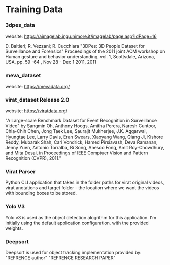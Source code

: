 # Training Data 


### 3dpes_data 

website: https://aimagelab.ing.unimore.it/imagelab/page.asp?IdPage=16

D. Baltieri; R. Vezzani; R. Cucchiara "3DPes: 3D People Dataset for Surveillance and Forensics" Proceedings of the 2011 joint ACM workshop on Human gesture and behavior understanding, vol. 1, Scottsdale, Arizona, USA, pp. 59 -64 , Nov 28 - Dec 1 2011, 2011

### meva_dataset

website: https://mevadata.org/


### virat_dataset Release 2.0

website: https://viratdata.org/

"A Large-scale Benchmark Dataset for Event Recognition in Surveillance Video" by Sangmin Oh, Anthony Hoogs, Amitha Perera, Naresh Cuntoor, Chia-Chih Chen, Jong Taek Lee, Saurajit Mukherjee, J.K. Aggarwal, Hyungtae Lee, Larry Davis, Eran Swears, Xiaoyang Wang, Qiang Ji, Kishore Reddy, Mubarak Shah, Carl Vondrick, Hamed Pirsiavash, Deva Ramanan, Jenny Yuen, Antonio Torralba, Bi Song, Anesco Fong, Amit Roy-Chowdhury, and Mita Desai, in Proceedings of IEEE Comptuer Vision and Pattern Recognition (CVPR), 2011."


### Virat Parser 
 Python CLI application that takes in the folder paths for virat original videos, virat anotations and target folder - the location where we want the videos with bounding boxes to be stored. 



 ### Yolo V3 
 Yolo v3 is used as the object detection alogrithm for this application. I'm initially using the default application configuration. with the provided weights. 


 ### Deepsort 
Deepsort is used for object tracking implementation provided by: "REFRENCE author" "REFRENCE RESEARCH PAPER"